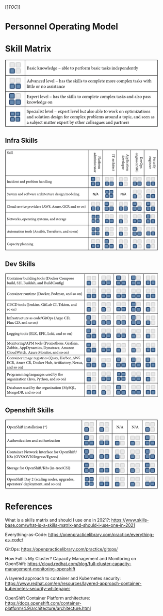 [[_TOC_]]

# Personnel Operating Model

# Skill Matrix
![Skill Matrix](./static/C00-OCP-persons-matrix1.png)

## Infra Skills
![Skills Infra](./static/C01-OCP-persons-matrix2.png)

## Dev Skills
![Skills Dev](./static/C01-OCP-persons-matrix3.png)

## Openshift Skills
![Skills OCP](./static/C01-OCP-persons-matrix4.png)

# References

What is a skills matrix and should I use one in 2021?: https://www.skills-base.com/what-is-a-skills-matrix-and-should-i-use-one-in-2021

Everything-as-Code: https://openpracticelibrary.com/practice/everything-as-code/

GitOps: https://openpracticelibrary.com/practice/gitops/

How Full is My Cluster? Capacity Management and Monitoring on OpenShift: https://cloud.redhat.com/blog/full-cluster-capacity-management-monitoring-openshift

A layered approach to container and Kubernetes security: https://www.redhat.com/en/resources/layered-approach-container-kubernetes-security-whitepaper

OpenShift Container Platform architecture: https://docs.openshift.com/container-platform/4.9/architecture/architecture.html
